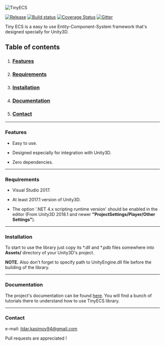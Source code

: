![TinyECS](https://i.imgur.com/gLWNmrM.png)

[![Release](https://img.shields.io/github/release/bnoazx005/TinyECS.svg)](https://github.com/bnoazx005/TinyECS/releases/latest)
[![Build status](https://ci.appveyor.com/api/projects/status/5a0gh17yl6gsva9m?svg=true)](https://ci.appveyor.com/project/bnoazx005/tinyecs)
[![Coverage Status](https://coveralls.io/repos/github/bnoazx005/TinyECS/badge.svg?branch=master)](https://coveralls.io/github/bnoazx005/TinyECS?branch=master)
[![Gitter](https://badges.gitter.im/bnoazx005/TinyECS.svg)](https://gitter.im/bnoazx005/TinyECS?utm_source=badge&utm_medium=badge&utm_campaign=pr-badge)

Tiny ECS is a easy to use Entity-Component-System framework that's designed specially for Unity3D.

## Table of contents

1. ### [Features](#features)
2. ### [Requirements](#requirements)    
3. ### [Installation](#installation)
4. ### [Documentation](#documentation)
5. ### [Contact](#contact)

***

### Features<a name="features"></a>

* Easy to use.

* Designed especially for integration with Unity3D.

* Zero dependencies.

***

### Requirements<a name="requirements"></a>

* Visual Studio 2017.

* At least 2017.1 version of Unity3D.

* The option '.NET 4.x scripting runtime version' should be enabled in the editor (From Unity3D 2018.1 and newer **"ProjectSettings/Player/Other Settings"**).

***

### Installation<a name="installation"></a>

To start to use the library just copy its *.dll and *.pdb files somewhere into **Assets/** directory of your Unity3D's project. 

**NOTE.** Also don't forget to specify path to UnityEngine.dll file before the building of the library.

***

### Documentation<a name="documentation"></a>

The project's documentation can be found [here](https://github.com/bnoazx005/TinyECS/wiki). You will find a bunch of tutorials there to understand how to use TinyECS library.

***

### Contact<a name="contact"></a>

e-mail: ildar.kasimov94@gmail.com

Pull requests are appreciated !